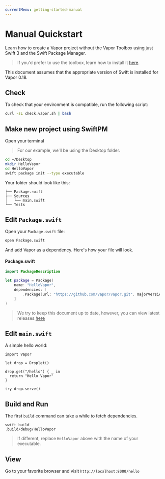 ```yaml
---
currentMenu: getting-started-manual
---
```


# Manual Quickstart

Learn how to create a Vapor project without the Vapor Toolbox using just Swift 3 and the Swift Package Manager.

> If you'd prefer to use the toolbox, learn how to install it [here](install-toolbox.md).

This document assumes that the appropriate version of Swift is installed for Vapor 0.18.

## Check

To check that your environment is compatible, run the following script:

```bash
curl -sL check.vapor.sh | bash
```

## Make new project using SwiftPM

Open your terminal

> For our example, we'll be using the Desktop folder.

```bash
cd ~/Desktop
mkdir HelloVapor
cd HelloVapor
swift package init --type executable
```

Your folder should look like this:

```
├── Package.swift
├── Sources
│   └── main.swift
└── Tests
```

## Edit `Package.swift`

Open your `Package.swift` file:

```bash
open Package.swift
```

And add Vapor as a dependency. Here's how your file will look.

#### Package.swift

```swift
import PackageDescription

let package = Package(
    name: "HelloVapor",
    dependencies: [
        .Package(url: "https://github.com/vapor/vapor.git", majorVersion: 0, minor: 16)
    ]
)
```

> We try to keep this document up to date, however, you can view latest releases [here](https://github.com/vapor/vapor/releases)

## Edit `main.swift`

A simple hello world:

```
import Vapor

let drop = Droplet()

drop.get("/hello") { _ in
  return "Hello Vapor"
}

try drop.serve()
```

## Build and Run

The first `build` command can take a while to fetch dependencies.

```
swift build
.build/debug/HelloVapor
```

> If different, replace `HelloVapor` above with the name of your executable.

## View

Go to your favorite browser and visit `http://localhost:8000/hello`
